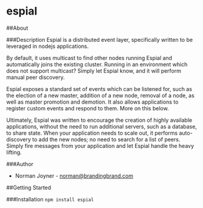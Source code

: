 espial
======

##About

###Description
Espial is a distributed event layer, specifically written to be leveraged in nodejs applications.

By default, it uses multicast to find other nodes running Espial and automatically joins the existing cluster. Running in an environment which does not support multicast? Simply let Espial know, and it will perform manual peer discovery.

Espial exposes a standard set of events which can be listened for, such as the election of a new master, addition of a new node, removal of a node, as well as master promotion and demotion. It also allows applications to register custom events and respond to them. More on this below.

Ultimately, Espial was written to encourage the creation of highly available applications, without the need to run additional servers, such as a database, to share state. When your application needs to scale out, it performs auto-discovery to add the new nodes; no need to search for a list of peers. Simply fire messages from your application and let Espial handle the heavy lifting.

###Author
* Norman Joyner - <norman@brandingbrand.com>

##Getting Started

###Installation
```npm install espial```

